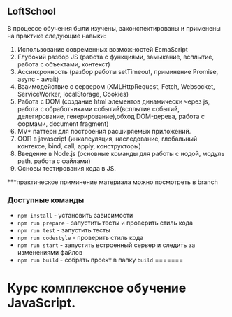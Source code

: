 ## LoftSchool

В процессе обучения были изучены, законспектированы и применены на практике следующие навыки:

1. Использование современных возможностей EcmaScript
2. Глубокий разбор JS (работа с функциями, замыкание, всплытие, работа с объектами, контекст)
3. Ассинхронность (разбор работы setTimeout, приминение Promise, async - await)
4. Взаимодействие с сервером (XMLHttpRequest, Fetch, Websocket, ServiceWorker, localStorage, Cookies)
5. Работа с DOM (создание html элементов динамически через js, работа с обработчиками событий(всплытие событий, делегирование, генерирование),обход DOM-дерева, работа с формами, document fragment)
6. MV* паттерн для построения расширяемых приложений.
7. ООП в javascript (инкапсуляция, наследование, глобальный контексе, bind, call, apply, конструкторы)
8. Введение в Node.js (основные команды для работы с нодой, модуль path, работа с файлами)
9. Основы тестирования кода в JS.

***практическое приминение материала можно посмотреть в branch

### Доступные команды

* `npm install` - установить зависимости
* `npm run prepare` - запустить тесты и проверить стиль кода
* `npm run test` - запустить тесты
* `npm run codestyle` - проверить стиль кода
* `npm run start` - запустить встроенный сервер и следить за изменениями файлов
* `npm run build` - собрать проект в папку `build`
=======
# Курс комплексное обучение JavaScript.

